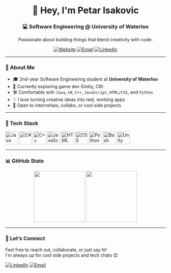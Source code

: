 <!-- GitHub Profile README for Petar Isakovic -->

<div align="center">

# 👋 Hey, I'm Petar Isakovic  
### 💻 Software Engineering @ University of Waterloo  
Passionate about building things that blend creativity with code.

[![Website](https://img.shields.io/badge/Portfolio-petarisakovic.ca-1f425f?style=flat-square&logo=google-chrome)](https://petarisakovic.ca)
[![Email](https://img.shields.io/badge/Email-petar.isakovic@uwaterloo.ca-informational?style=flat-square&logo=gmail)](mailto:petar.isakovic@uwaterloo.ca)
[![LinkedIn](https://img.shields.io/badge/LinkedIn-petar--isakovic-blue?style=flat-square&logo=linkedin)](https://linkedin.com/in/petar-isakovic)

</div>

---

### 🧠 About Me

- 🎓 2nd-year Software Engineering student at **University of Waterloo**  
- 🌱 Currently exploring game dev (Unity, C#)  
- 🛠️ Comfortable with `Java`, `C#`, `C++`, `JavaScript`, `HTML/CSS`, and `Python`  
- ✨ I love turning creative ideas into real, working apps  
- 🚀 Open to internships, collabs, or cool side projects  

---

### 🔧 Tech Stack

<p align="left">
  <img src="https://cdn.jsdelivr.net/gh/devicons/devicon/icons/java/java-original.svg" width="40" alt="Java" />
  <img src="https://cdn.jsdelivr.net/gh/devicons/devicon/icons/csharp/csharp-original.svg" width="40" alt="C#" />
  <img src="https://cdn.jsdelivr.net/gh/devicons/devicon/icons/cplusplus/cplusplus-original.svg" width="40" alt="C++" />
  <img src="https://cdn.jsdelivr.net/gh/devicons/devicon/icons/javascript/javascript-original.svg" width="40" alt="JavaScript" />
  <img src="https://cdn.jsdelivr.net/gh/devicons/devicon/icons/html5/html5-original.svg" width="40" alt="HTML" />
  <img src="https://cdn.jsdelivr.net/gh/devicons/devicon/icons/css3/css3-original.svg" width="40" alt="CSS" />
  <img src="https://cdn.jsdelivr.net/gh/devicons/devicon/icons/python/python-original.svg" width="40" alt="Python" />
  <img src="https://cdn.jsdelivr.net/gh/devicons/devicon/icons/bash/bash-original.svg" width="40" alt="Bash" />
  <img src="https://cdn.jsdelivr.net/gh/devicons/devicon/icons/unity/unity-original.svg" width="40" alt="Unity" />
</p>

---

### 📊 GitHub Stats

<p align="center">
  <img src="https://github-readme-stats.vercel.app/api?username=petarisakovic&show_icons=true&theme=tokyonight&hide=stars&hide_title=true" height="160"/>
  <img src="https://github-readme-stats.vercel.app/api/top-langs/?username=petarisakovic&layout=compact&theme=tokyonight" height="160"/>
</p>

---

### 🤝 Let’s Connect

Feel free to reach out, collaborate, or just say hi!  
I'm always up for cool side projects and tech chats 😊

[![LinkedIn](https://img.shields.io/badge/LinkedIn-Connect-blue?style=for-the-badge&logo=linkedin)](https://linkedin.com/in/petar-isakovic)
[![Email](https://img.shields.io/badge/Email-Send%20a%20Message-informational?style=for-the-badge&logo=gmail)](mailto:petar.isakovic@uwaterloo.ca)
